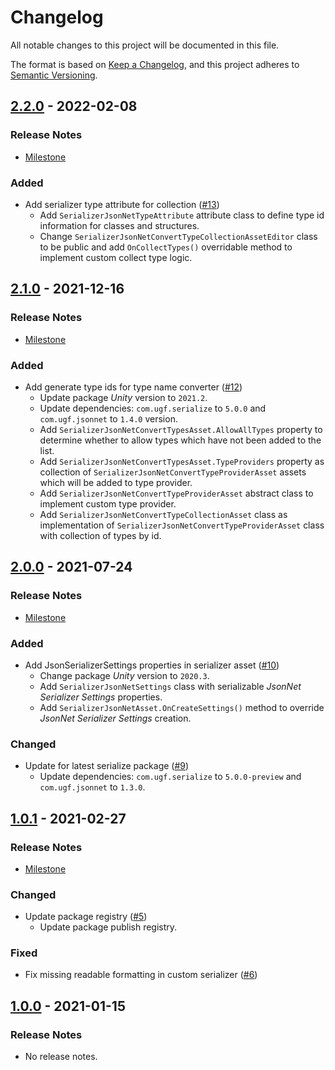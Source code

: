 # Changelog

All notable changes to this project will be documented in this file.

The format is based on [Keep a Changelog](https://keepachangelog.com/en/1.0.0/),
and this project adheres to [Semantic Versioning](https://semver.org/spec/v2.0.0.html).

## [2.2.0](https://github.com/unity-game-framework/ugf-serialize-jsonnet/releases/tag/2.2.0) - 2022-02-08  

### Release Notes

- [Milestone](https://github.com/unity-game-framework/ugf-serialize-jsonnet/milestone/4?closed=1)  
    

### Added

- Add serializer type attribute for collection ([#13](https://github.com/unity-game-framework/ugf-serialize-jsonnet/issues/13))  
    - Add `SerializerJsonNetTypeAttribute` attribute class to define type id information for classes and structures.
    - Change `SerializerJsonNetConvertTypeCollectionAssetEditor` class to be public and add `OnCollectTypes()` overridable method to implement custom collect type logic.

## [2.1.0](https://github.com/unity-game-framework/ugf-serialize-jsonnet/releases/tag/2.1.0) - 2021-12-16  

### Release Notes

- [Milestone](https://github.com/unity-game-framework/ugf-serialize-jsonnet/milestone/3?closed=1)  
    

### Added

- Add generate type ids for type name converter ([#12](https://github.com/unity-game-framework/ugf-serialize-jsonnet/pull/12))  
    - Update package _Unity_ version to `2021.2`.
    - Update dependencies: `com.ugf.serialize` to `5.0.0` and `com.ugf.jsonnet` to `1.4.0` version.
    - Add `SerializerJsonNetConvertTypesAsset.AllowAllTypes` property to determine whether to allow types which have not been added to the list.
    - Add `SerializerJsonNetConvertTypesAsset.TypeProviders` property as collection of `SerializerJsonNetConvertTypeProviderAsset` assets which will be added to type provider.
    - Add `SerializerJsonNetConvertTypeProviderAsset` abstract class to implement custom type provider.
    - Add `SerializerJsonNetConvertTypeCollectionAsset` class as implementation of `SerializerJsonNetConvertTypeProviderAsset` class with collection of types by id.

## [2.0.0](https://github.com/unity-game-framework/ugf-serialize-jsonnet/releases/tag/2.0.0) - 2021-07-24  

### Release Notes

- [Milestone](https://github.com/unity-game-framework/ugf-serialize-jsonnet/milestone/2?closed=1)  
    

### Added

- Add JsonSerializerSettings properties in serializer asset ([#10](https://github.com/unity-game-framework/ugf-serialize-jsonnet/pull/10))  
    - Change package _Unity_ version to `2020.3`.
    - Add `SerializerJsonNetSettings` class with serializable _JsonNet Serializer Settings_ properties.
    - Add `SerializerJsonNetAsset.OnCreateSettings()` method to override _JsonNet Serializer Settings_ creation.

### Changed

- Update for latest serialize package ([#9](https://github.com/unity-game-framework/ugf-serialize-jsonnet/pull/9))  
    - Update dependencies: `com.ugf.serialize` to `5.0.0-preview` and `com.ugf.jsonnet` to `1.3.0`.

## [1.0.1](https://github.com/unity-game-framework/ugf-serialize-jsonnet/releases/tag/1.0.1) - 2021-02-27  

### Release Notes

- [Milestone](https://github.com/unity-game-framework/ugf-serialize-jsonnet/milestone/1?closed=1)  
    

### Changed

- Update package registry ([#5](https://github.com/unity-game-framework/ugf-serialize-jsonnet/pull/5))  
    - Update package publish registry.

### Fixed

- Fix missing readable formatting in custom serializer ([#6](https://github.com/unity-game-framework/ugf-serialize-jsonnet/pull/6))

## [1.0.0](https://github.com/unity-game-framework/ugf-serialize-jsonnet/releases/tag/1.0.0) - 2021-01-15  

### Release Notes

- No release notes.


